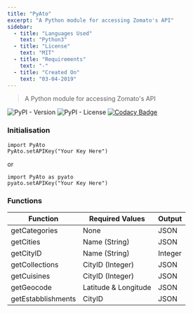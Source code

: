 ```yaml
---
title: "PyAto"
excerpt: "A Python module for accessing Zomato's API"
sidebar:
  - title: "Languages Used"
    text: "Python3"
  - title: "License"
    text: "MIT"
  - title: "Requirements"
    text: "-"
  - title: "Created On"
    text: "03-04-2019"
---
```


> A Python module for accessing Zomato's API

![PyPI - Version](https://img.shields.io/pypi/v/PyAto-navanchauhan.svg) ![PyPI - License](https://img.shields.io/pypi/l/PyAto-navanchauhan.svg) [![Codacy Badge](https://api.codacy.com/project/badge/Grade/cbe32a93922141a693b9679229ffcfbd)](https://www.codacy.com/app/navanchauhan/PyAto?utm_source=github.com&amp;utm_medium=referral&amp;utm_content=navanchauhan/PyAto&amp;utm_campaign=Badge_Grade)
### Initialisation
```
import PyAto
PyAto.setAPIKey("Your Key Here")
```
or
```
import PyAto as pyato
pyato.setAPIKey("Your Key Here")
```
### Functions

| Function | Required Values | Output |
|----------|-----------------|--------|
| getCategories | None | JSON |
| getCities | Name (String) | JSON |
| getCityID | Name (String) | Integer |
| getCollections | CityID (Integer) | JSON |
| getCuisines | CityID (Integer) | JSON |
| getGeocode | Latitude & Longitude | JSON |
| getEstabblishments | CityID | JSON |


